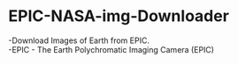 # EPIC-NASA-img-Downloader
-Download Images of Earth from EPIC.</br>
-EPIC - The Earth Polychromatic Imaging Camera (EPIC)
